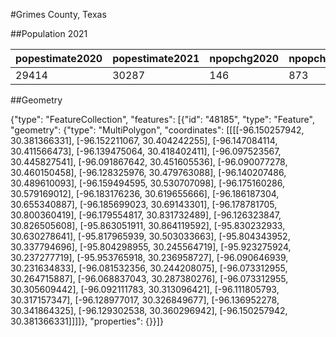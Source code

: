 #Grimes County, Texas

##Population 2021

| popestimate2020 | popestimate2021 | npopchg2020 | npopchg2021 | births2020 | births2021 | deaths2020 | deaths2021 | naturalchg2020 | naturalchg2021 | internationalmig2020 | internationalmig2021 | domesticmig2020 | domesticmig2021 | netmig2020 | netmig2021 |  rbirth2021  |  rdeath2021  | rnaturalchg2021 | rinternationalmig2021 | rdomesticmig2021 | rnetmig2021  |
|-----------------|-----------------|-------------|-------------|------------|------------|------------|------------|----------------|----------------|----------------------|----------------------|-----------------|-----------------|------------|------------|--------------|--------------|-----------------|-----------------------|------------------|--------------|
| 29414           | 30287           | 146         | 873         | 72         | 291        | 85         | 327        | -13            | -36            | 0                    | 1                    | 159             | 920             | 159        | 921        | 9.7485804258 | 10.954590375 | -1.20600995     | 0.0335002764          | 30.820254267     | 30.853754543|

##Geometry

{"type": "FeatureCollection", "features": [{"id": "48185", "type": "Feature", "geometry": {"type": "MultiPolygon", "coordinates": [[[[-96.150257942, 30.381366331], [-96.152211067, 30.404242255], [-96.147084114, 30.411566473], [-96.139475064, 30.418402411], [-96.097523567, 30.445827541], [-96.091867642, 30.451605536], [-96.090077278, 30.460150458], [-96.128325976, 30.479763088], [-96.140207486, 30.489610093], [-96.159494595, 30.530707098], [-96.175160286, 30.579169012], [-96.183176236, 30.619655666], [-96.186187304, 30.655340887], [-96.185699023, 30.69143301], [-96.178781705, 30.800360419], [-96.179554817, 30.831732489], [-96.126323847, 30.826505608], [-95.863051911, 30.864119592], [-95.830232933, 30.630278641], [-95.817965939, 30.503033663], [-95.804343952, 30.337794696], [-95.804298955, 30.245564719], [-95.923275924, 30.237277719], [-95.953765918, 30.236958727], [-96.090646939, 30.231634833], [-96.081532356, 30.244208075], [-96.073312955, 30.264715887], [-96.068837043, 30.287380276], [-96.073312955, 30.305609442], [-96.092111783, 30.313096421], [-96.111805793, 30.317157347], [-96.128977017, 30.326849677], [-96.136952278, 30.341864325], [-96.129302538, 30.360296942], [-96.150257942, 30.381366331]]]]}, "properties": {}}]}
